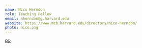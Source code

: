 ```yaml
---
name: Nico Herndon
role: Teaching Fellow
email: nherndon@g.harvard.edu
website: https://www.mcb.harvard.edu/directory/nico-herndon/
photo: nico.png
---
```


Bio
